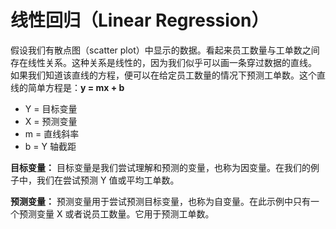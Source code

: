 # 线性回归（Linear Regression）
假设我们有散点图（scatter plot）中显示的数据。看起来员工数量与工单数之间存在线性关系。这种关系是线性的，因为我们似乎可以画一条穿过数据的直线。
如果我们知道该直线的方程，便可以在给定员工数量的情况下预测工单数。这个直线的简单方程是：**y = mx + b**
* Y = 目标变量
* X = 预测变量
* m = 直线斜率
* b = Y 轴截距

**目标变量：**
目标变量是我们尝试理解和预测的变量，也称为因变量。在我们的例子中，我们在尝试预测 Y 值或平均工单数。

**预测变量：**
预测变量用于尝试预测目标变量，也称为自变量。在此示例中只有一个预测变量 X 或者说员工数量。它用于预测工单数。
